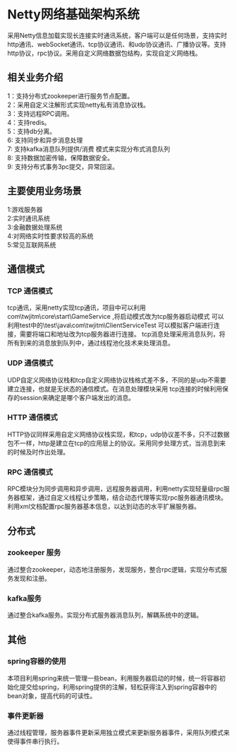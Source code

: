 #  Netty网络基础架构系统

采用Netty信息加载实现长连接实时通讯系统，客户端可以是任何场景，支持实时http通讯、webSocket通讯、tcp协议通讯、和udp协议通讯、广播协议等。支持http协议，rpc协议。采用自定义网络数据包结构，实现自定义网络栈。

## 相关业务介绍

1：支持分布式zookeeper进行服务节点配置。\
2：采用自定义注解形式实现netty私有消息协议栈。\
3：支持远程RPC调用。\
4：支持redis。\
5：支持db分离。\
6: 支持同步和异步消息处理\
7: 支持kafka消息队列提供/消费 模式来实现分布式消息队列\
8: 支持数据加密传输，保障数据安全。\
9: 支持分布式事务3pc提交，异常回滚。

## 主要使用业务场景

1:游戏服务器\
2:实时通讯系统\
3:金融数据处理系统\
4:对网络实时性要求较高的系统\
5:常见互联网系统

## 通信模式


### TCP 通信模式

tcp通讯，采用netty实现tcp通讯，项目中可以利用 com\twjitm\core\start\GameService ,将启动模式改为tcp服务器启动模式
可以利用test中的\test\java\com\twjitm\ClientServiceTest 可以模拟客户端进行连接，需要将端口和地址改为tcp服务器进行连接。
tcp消息处理采用消息队列，将所有到来的消息放到队列中，通过线程池化技术来处理消息。

### UDP 通信模式
UDP自定义网络协议栈和tcp自定义网络协议栈格式差不多，不同的是udp不需要建立连接，也就是无状态的通信模式。在消息处理模块采用
tcp连接的时候利用保存的session来确定是哪个客户端发出的消息。

### HTTP 通信模式
HTTP协议同样采用自定义网络协议栈实现，和tcp，udp协议差不多，只不过数据包不一样，http是建立在tcp的应用层上的协议。采用同步处理方式，当消息到来的时候及时作出处理。


### RPC 通信模式
RPC模块分为同步调用和异步调用，远程服务器调用，利用netty实现轻量级rpc服务器框架，通过自定义线程让步策略，结合动态代理等实现rpc服务器通讯模块。利用xml文档配置rpc服务器基本信息，以达到动态的水平扩展服务器。

## 分布式

### zookeeper 服务

通过整合zookeeper，动态地注册服务，发现服务，整合rpc逻辑，实现分布式服务发现和注册。

### kafka服务

通过整合kafka服务。实现分布式服务器消息队列，解耦系统中的逻辑。


## 其他
### spring容器的使用

本项目利用spring来统一管理一些bean，利用服务器启动的时候，统一将容器初始化提交给spring，利用spring提供的注解，轻松获得注入到spring容器中的bean对象，提高代码的可读性。

### 事件更新器
通过线程管理，服务器事件更新采用独立模式来更新服务器事件，采用队列模式来使得事件串行执行。

